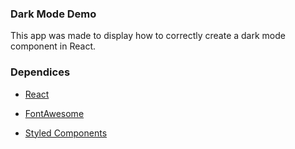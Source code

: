 ### Dark Mode Demo

This app was made to display how to correctly create a dark mode component in React.

### Dependices

- [React](https://reactjs.org/)

- [FontAwesome](https://fontawesome.com/docs/web/use-with/react/)
- [Styled Components](https://github.com/styled-components/styled-components)
